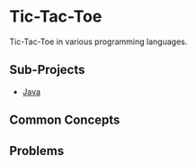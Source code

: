 # Tic-Tac-Toe
Tic-Tac-Toe in various programming languages.

## Sub-Projects

* [Java](java/README.md)

## Common Concepts

## Problems

## 





